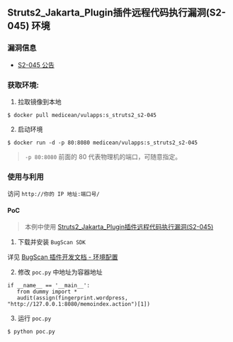 ## Struts2_Jakarta_Plugin插件远程代码执行漏洞(S2-045) 环境

### 漏洞信息

 * [S2-045 公告](https://cwiki.apache.org/confluence/display/WW/S2-045)

### 获取环境:

1. 拉取镜像到本地

 ```
$ docker pull medicean/vulapps:s_struts2_s2-045
 ```

2. 启动环境

 ```
$ docker run -d -p 80:8080 medicean/vulapps:s_struts2_s2-045
 ```
 > `-p 80:8080` 前面的 80 代表物理机的端口，可随意指定。 

### 使用与利用

访问 `http://你的 IP 地址:端口号/`

#### PoC

> 本例中使用 [Struts2_Jakarta_Plugin插件远程代码执行漏洞(S2-045) ](http://www.bugscan.net/source/plugin/4769/template/)


1. 下载并安装 `BugScan SDK`

 详见 [BugScan 插件开发文档 - 环境配置](http://doc.bugscan.net/chapter1/1-1.html)

2. 修改 `poc.py` 中地址为容器地址

 ```
if __name__ == '__main__':
    from dummy import *
    audit(assign(fingerprint.wordpress, "http://127.0.0.1:8080/memoindex.action")[1])

 ```

3. 运行 `poc.py`

 ```
$ python poc.py
 ```

